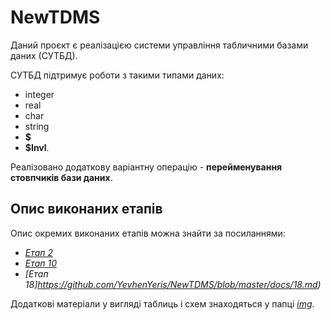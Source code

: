 
# NewTDMS

Даний проєкт є реалізацією системи управління табличними базами даних (СУТБД).

СУТБД підтримує роботи з такими типами даних:
- integer
- real
- char
- string
- **$**
- **$Invl**.

Реалізовано додаткову варіантну операцію - **перейменування стовпчиків бази даних**.

## Опис виконаних етапів

Опис окремих виконаних етапів можна знайти за посиланнями:
- *[Етап 2](https://github.com/YevhenYeris/NewTDMS/blob/master/docs/2.md)*
- *[Етап 10](https://github.com/YevhenYeris/NewTDMS/blob/master/docs/10.md)*
- *[Етап 18]https://github.com/YevhenYeris/NewTDMS/blob/master/docs/18.md)*

Додаткові матеріали у вигляді таблиць і схем знаходяться у папці *[img](https://github.com/YevhenYeris/NewTDMS/blob/master/img/)*.
